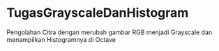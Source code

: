 # TugasGrayscaleDanHistogram
Pengolahan Citra dengan merubah gambar RGB menjadi Grayscale dan menampilkan Histogramnya di Octave
